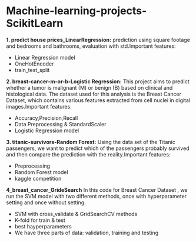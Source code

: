 # Machine-learning-projects-ScikitLearn


**1. prodict house prices_LinearRegression:** prediction using square footage and bedrooms and bathrooms, evaluation with std.Important features:
- Linear Regression model
- OneHotEncoder
- train_test_split

**2. breast-cancer-m-or-b-Logistic Regression:** This project aims to predict whether a tumor is malignant (M) or benign (B) based on clinical and histological data. The dataset used for this analysis is the Breast Cancer Dataset, which contains various features extracted from cell nuclei in digital images.Important features:
- Accuracy,Precision,Recall
- Data Preprocessing & StandardScaler
- Logistic Regression model
  
**3. titanic-survivors-Random Forest:** Using the data set of the Titanic passengers, we want to predict which of the passengers probably survived and then compare the prediction with the reality.Important features:
- Preprocessing
- Random Forest model
- kaggle competition

**4_breast_cancer_GrideSearch**
In this code for Breast Cancer Dataset , we run the SVM model with two different methods, once with hyperparameter setting and once without setting.
- SVM with cross_validate & GridSearchCV methods
- K-fold for train & test
- best hayperparameters
- We have three parts of data: validation, training and testing
